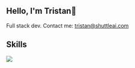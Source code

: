 <h2 align="left">Hello, I'm Tristan👋</h2>
<div align="left">
  Full stack dev. Contact me:
  <a href='&#109;a&#105;lto&#58;%&#55;4r&#105;s%74&#97;%&#54;&#69;&#64;&#115;hu%7&#52;&#116;%6&#67;ea&#105;%2Ec%&#54;Fm'>tri&#115;&#116;an&#64;s&#104;ut&#116;leai&#46;co&#109;</a>
</div>
<h2 align="left">Skills</h2>

<p align="left">
  <a href="https://github.com/shuttleai">
    <img src="https://skillicons.dev/icons?i=python,tailwind,react,nextjs,ts,html,css,vscode" />
  </a>
</p>
